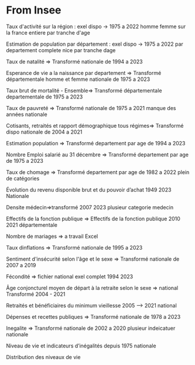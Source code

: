 # From Insee

Taux d'activité  sur la région : exel dispo -> 1975 a 2022 homme femme sur la france entiere par tranche d'age

Estimation de population par département  : exel dispo -> 1975  a 2022 par departement complete nice par tranche dage 

Taux de natalité  => Transformé nationale de 1994 a 2023

Esperance de vie a la naissance par departement => Transformé départementale homme et femme nationale de 1975 a 2023

Taux brut de mortalité - Ensemble=> Transformé départementale departementale de 1975 a 2023

Taux de pauvreté => Transformé nationale de 1975 a 2021 manque des années nationale

Cotisants, retraités et rapport démographique tous régimes=> Transformé dispo nationale de 2004 a 2021

Estimation population => Transformé departement par age  de 1994 a 2023

Nombre Emploi salarié au 31 décembre => Transformé departement par age  de 1975 a 2023

Taux de chomage => Transformé departement par age  de 1982 a 2022 plein de catégories

Évolution du revenu disponible brut et du pouvoir d’achat 1949 2023 Nationale

Densite médecin=>transformé 2007 2023 plusieur categorie medecin

Effectifs de la fonction publique => Effectifs de la fonction publique 2010 2021 départementale 

Nombre de mariages => a travail Excel

Taux dinflations => Transformé nationale de 1995 a 2023

Sentiment d'insécurité selon l'âge et le sexe  => Transformé  nationale de 2007 a 2019

Fécondité  => fichier national exel complet 1994 2023

Âge conjoncturel moyen de départ à la retraite selon le sexe => national Transformé 2004 - 2021

Retraités et bénéficiaires du minimum vieillesse 2005 --> 2021 national

Dépenses et recettes publiques => Transformé  nationale de 1978 a 2023

Inegalite => Transformé  nationale de 2002 a 2020 plusieur indeicatuer nationale

Niveau de vie et indicateurs d’inégalités  depuis 1975 nationale

Distribution des niveaux de vie

